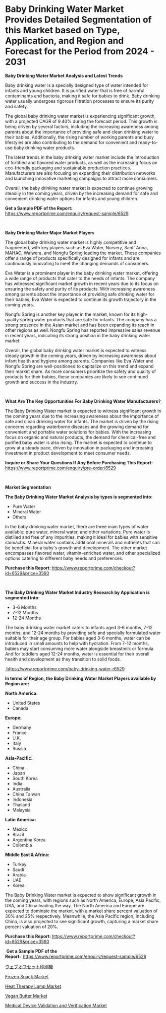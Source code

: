 <p><h1>Baby Drinking Water Market Provides Detailed Segmentation of this Market based on Type, Application, and Region and Forecast for the Period from 2024 - 2031</h1></p><p><strong>Baby Drinking Water Market Analysis and Latest Trends</strong></p>
<p><p>Baby drinking water is a specially designed type of water intended for infants and young children. It is purified water that is free of harmful contaminants and bacteria, making it safe for babies to drink. Baby drinking water usually undergoes rigorous filtration processes to ensure its purity and safety.</p><p>The global baby drinking water market is experiencing significant growth, with a projected CAGR of 9.40% during the forecast period. This growth is being driven by several factors, including the increasing awareness among parents about the importance of providing safe and clean drinking water to their babies. Additionally, the rising number of working parents and busy lifestyles are also contributing to the demand for convenient and ready-to-use baby drinking water products.</p><p>The latest trends in the baby drinking water market include the introduction of fortified and flavored water products, as well as the increasing focus on eco-friendly packaging and sustainable production practices. Manufacturers are also focusing on expanding their distribution networks and launching innovative marketing campaigns to attract more consumers.</p><p>Overall, the baby drinking water market is expected to continue growing steadily in the coming years, driven by the increasing demand for safe and convenient drinking water options for infants and young children.</p></p>
<p><strong>Get a Sample PDF of the Report:&nbsp;</strong> <a href="https://www.reportprime.com/enquiry/request-sample/6529">https://www.reportprime.com/enquiry/request-sample/6529</a></p>
<p>&nbsp;</p>
<p><strong>Baby Drinking Water Major Market Players</strong></p>
<p><p>The global baby drinking water market is highly competitive and fragmented, with key players such as Eva Water, Nursery, Sant' Anna, MAHAC, Waiwera, and Nongfu Spring leading the market. These companies offer a range of products specifically designed for infants and are continuously innovating to meet the changing demands of consumers.</p><p>Eva Water is a prominent player in the baby drinking water market, offering a wide range of products that cater to the needs of infants. The company has witnessed significant market growth in recent years due to its focus on ensuring the safety and purity of its products. With increasing awareness among parents about the importance of providing safe drinking water for their babies, Eva Water is expected to continue its growth trajectory in the coming years.</p><p>Nongfu Spring is another key player in the market, known for its high-quality spring water products that are safe for infants. The company has a strong presence in the Asian market and has been expanding its reach in other regions as well. Nongfu Spring has reported impressive sales revenue in recent years, indicating its strong position in the baby drinking water market.</p><p>Overall, the global baby drinking water market is expected to witness steady growth in the coming years, driven by increasing awareness about infant health and hygiene among parents. Companies like Eva Water and Nongfu Spring are well-positioned to capitalize on this trend and expand their market share. As more consumers prioritize the safety and quality of products for their babies, these companies are likely to see continued growth and success in the industry.</p></p>
<p>&nbsp;</p>
<p><strong>What Are The Key Opportunities For Baby Drinking Water Manufacturers?</strong></p>
<p><p>The Baby Drinking Water market is expected to witness significant growth in the coming years due to the increasing awareness about the importance of safe and clean drinking water for infants. The market is driven by the rising concerns regarding waterborne diseases and the growing demand for convenient and portable water solutions for babies. With the increasing focus on organic and natural products, the demand for chemical-free and purified baby water is also rising. The market is expected to continue to grow at a steady pace, driven by innovation in packaging and increasing investment in product development to meet consumer needs.</p></p>
<p><strong>Inquire or Share Your Questions If Any Before Purchasing This Report:</strong> <a href="https://www.reportprime.com/enquiry/pre-order/6529">https://www.reportprime.com/enquiry/pre-order/6529</a></p>
<p>&nbsp;</p>
<p><strong>Market Segmentation</strong></p>
<p><strong>The Baby Drinking Water Market Analysis by types is segmented into:</strong></p>
<p><ul><li>Pure Water</li><li>Mineral Water</li><li>Others</li></ul></p>
<p><p>In the baby drinking water market, there are three main types of water available: pure water, mineral water, and other variations. Pure water is distilled and free of any impurities, making it ideal for babies with sensitive stomachs. Mineral water contains additional minerals and nutrients that can be beneficial for a baby's growth and development. The other market encompasses flavored water, vitamin-enriched water, and other specialized options catering to different baby needs and preferences.</p></p>
<p><strong>Purchase this Report:&nbsp;</strong><a href="https://www.reportprime.com/checkout?id=6529&price=3590">https://www.reportprime.com/checkout?id=6529&price=3590</a></p>
<p>&nbsp;</p>
<p><strong>The Baby Drinking Water Market Industry Research by Application is segmented into:</strong></p>
<p><ul><li>3-6 Months</li><li>7-12 Months</li><li>12-24 Months</li></ul></p>
<p><p>The baby drinking water market caters to infants aged 3-6 months, 7-12 months, and 12-24 months by providing safe and specially formulated water suitable for their age group. For babies aged 3-6 months, water can be introduced in small amounts to help with hydration. From 7-12 months, babies may start consuming more water alongside breastmilk or formula. And for toddlers aged 12-24 months, water is essential for their overall health and development as they transition to solid foods.</p></p>
<p><a href="https://www.reportprime.com/baby-drinking-water-r6529">&nbsp;https://www.reportprime.com/baby-drinking-water-r6529</a></p>
<p><strong>In terms of Region, the Baby Drinking Water Market Players available by Region are:</strong></p>
<p>
    <p> <strong> North America: </strong>
        <ul>
            <li>United States</li>
            <li>Canada</li>
        </ul>
        </p> 
    <p> <strong> Europe: </strong>
        <ul>
            <li>Germany</li>
            <li>France</li>
            <li>U.K.</li>
            <li>Italy</li>
            <li>Russia</li>
        </ul>
        </p> 
    <p> <strong> Asia-Pacific: </strong>
        <ul>
            <li>China</li>
            <li>Japan</li>
            <li>South Korea</li>
            <li>India</li>
            <li>Australia</li>
            <li>China Taiwan</li>
            <li>Indonesia</li>
            <li>Thailand</li>
            <li>Malaysia</li>
        </ul>
        </p> 
    <p> <strong> Latin America: </strong>
        <ul>
            <li>Mexico</li>
            <li>Brazil</li>
            <li>Argentina Korea</li>
            <li>Colombia</li>
        </ul>
        </p> 
    <p> <strong> Middle East & Africa: </strong>
        <ul>
            <li>Turkey</li>
            <li>Saudi</li>
            <li>Arabia</li>
            <li>UAE</li>
            <li>Korea</li>
        </ul>
    </p>
    </p>
<p><p>The Baby Drinking Water market is expected to show significant growth in the coming years, with regions such as North America, Europe, Asia Pacific, USA, and China leading the way. The North America and Europe are expected to dominate the market, with a market share percent valuation of 30% and 25% respectively. Meanwhile, the Asia Pacific region, including China, is also projected to see significant growth, capturing a market share percent valuation of 20%.</p></p>
<p><strong>Purchase this Report: </strong><a href="https://www.reportprime.com/checkout?id=6529&price=3590">https://www.reportprime.com/checkout?id=6529&price=3590</a></p>
<p>&nbsp;<strong>Get a Sample PDF of the Report:&nbsp;&nbsp;</strong><a href="https://www.reportprime.com/enquiry/request-sample/6529">https://www.reportprime.com/enquiry/request-sample/6529</a></p>
<p><strong></strong></p>
<p><p><a href="https://medium.com/@scotttyesha/%E3%82%B0%E3%83%AD%E3%83%BC%E3%83%90%E3%83%AB%E3%82%A6%E3%82%A7%E3%83%96%E3%82%AA%E3%83%95%E3%82%BB%E3%83%83%E3%83%88%E5%8D%B0%E5%88%B7%E6%A9%9F%E5%B8%82%E5%A0%B4%E3%82%BB%E3%82%AF%E3%82%BF%E3%83%BC-%E3%82%BF%E3%82%A4%E3%83%97-%E3%82%A2%E3%83%97%E3%83%AA%E3%82%B1%E3%83%BC%E3%82%B7%E3%83%A7%E3%83%B3-%E5%B8%82%E5%A0%B4%E3%83%97%E3%83%AC%E3%83%BC%E3%83%A4%E3%83%BC%E3%81%AE%E6%88%A6%E7%95%A5-%E5%9C%B0%E5%9F%9F%E3%81%AE%E6%88%90%E9%95%B7%E6%B4%9E%E5%AF%9F-%E3%81%8A%E3%82%88%E3%81%B3%E5%B0%86%E6%9D%A5%E3%81%AE%E4%BA%88%E6%B8%AC-2024%E5%B9%B4-2031%E5%B9%B4-7f8177694521">ウェブオフセット印刷機</a></p><p><a href="https://github.com/julian6Skinner/Market-Research-Report-List-1/blob/main/frozen-snack-market.md">Frozen Snack Market</a></p><p><a href="https://medium.com/@karianerice/strategic-insights-into-global-heat-therapy-lamp-market-trends-2024-2031-covered-in-123-pages-890d0b212fa5?postPublishedType=initial">Heat Therapy Lamp Market</a></p><p><a href="https://github.com/mandarincruisesvn/Market-Research-Report-List-1/blob/main/vegan-butter-market.md">Vegan Butter Market</a></p><p><a href="https://medium.com/@samirmayert184/global-medical-device-validation-and-verification-market-size-is-expected-to-experience-a-cagr-of-4-227bcb3ff942">Medical Device Validation and Verification Market</a></p></p>